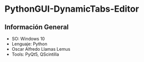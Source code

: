 # PythonGUI-DynamicTabs-Editor

## Información General
- SO: Windows 10
- Lenguaje: Python
- Oscar Alfredo Llamas Lemus
- Tools: PyQt5, QScintilla
